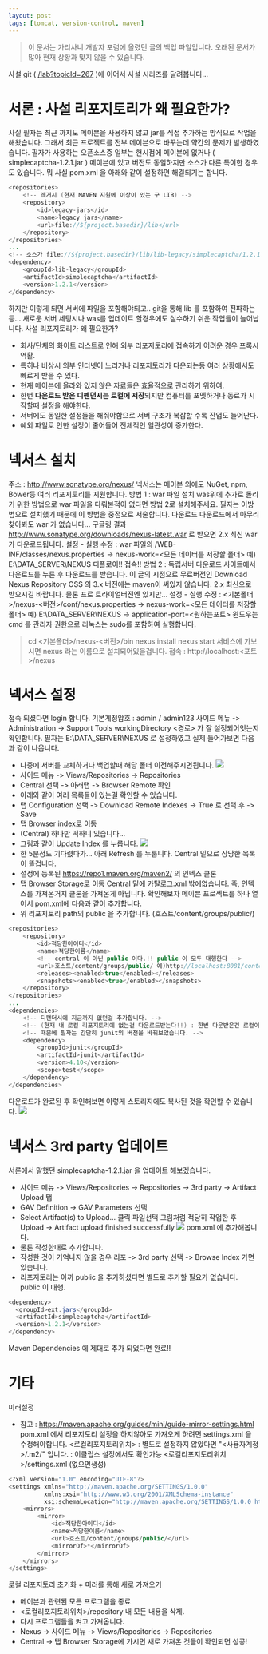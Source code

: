 ```yaml
---
layout: post
tags: [tomcat, version-control, maven]
---
```


> 이 문서는 가리사니 개발자 포럼에 올렸던 글의 백업 파일입니다.
오래된 문서가 많아 현재 상황과 맞지 않을 수 있습니다.


사설 git ( [/lab?topicId=267](/lab?topicId=267) )에 이어서 사설 시리즈를 달려봅니다...


# 서론 : 사설 리포지토리가 왜 필요한가?
사실 필자는 최근 까지도 메이븐을 사용하지 않고 jar를 직접 추가하는 방식으로 작업을 해왔습니다.
그래서 최근 프로젝트를 전부 메이븐으로 바꾸는데 약간의 문제가 발생하였습니다.
필자가 사용하는 오픈소스중 일부는 현시점에 메이븐에 없거나 ( simplecaptcha-1.2.1.jar ) 메이븐에 있고 버전도 동일하지만 소스가 다른 특이한 경우도 있습니다.
뭐 사실 pom.xml 을 아래와 같이 설정하면 해결되기는 합니다.
``` java
<repositories>
	<!-- 레거시 (현재 MAVEN 지원에 이상이 있는 구 LIB) -->
	<repository>
		<id>legacy-jars</id>
		<name>legacy jars</name>
		<url>file://${project.basedir}/lib</url>
	</repository>
</repositories>
...
<!-- 소스가 file://${project.basedir}/lib/lib-legacy/simplecaptcha/1.2.1/simplecaptcha-1.2.1.jar 에 있는경우. -->
<dependency>
	<groupId>lib-legacy</groupId>
	<artifactId>simplecaptcha</artifactId>
	<version>1.2.1</version>
</dependency>
```
하지만 이렇게 되면 서버에 파일을 포함해야되고.. git을 통해 lib 를 포함하여 전파하는등... 새로운 서버 세팅시나 was를 업데이트 할경우에도 실수하기 쉬운 작업들이 늘어납니다.
사설 리포지토리가 왜 필요한가?
- 회사/단체의 화이트 리스트로 인해 외부 리포지토리에 접속하기 어려운 경우 프록시 역활.
- 특히나 비상시 외부 인터넷이 느리거나 리포지토리가 다운되는등 여러 상황에서도 빠르게 받을 수 있다.
- 현재 메이븐에 올라와 있지 않은 자료들은 효율적으로 관리하기 위하여.
- 한번 **다운로드 받은 디펜던시는 로컬에 저장**되지만 컴퓨터를 포멧하거나 동료가 시작할때 설정을 해야한다.
- 서버에도 동일한 설정들을 해줘야함으로 서버 구조가 복잡할 수록 잔업도 늘어난다.
- 예외 파일로 인한 설정이 줄어들어 전체적인 일관성이 증가한다.


# 넥서스 설치
주소 : http://www.sonatype.org/nexus/
넥서스는 메이븐 외에도 NuGet, npm, Bower등 여러 리포지토리를 지원합니다.
방법 1 : war 파일 설치
was위에 추가로 돌리기 위한 방법으로 war 파일을 다뤄본적이 없다면 방법 2로 설치해주세요.
필자는 이방법으로 설치했기 때문에 이 방법을 중점으로 서술합니다.
다운로드
다운로드에서 아무리 찾아봐도 war 가 없습니다...
구글링 결과 http://www.sonatype.org/downloads/nexus-latest.war 로 받으면 2.x 최신 war 가 다운로드됩니다.
설정 - 실행
수정 : war 파일의 /WEB-INF/classes/nexus.properties
-> nexus-work=<모든 데이터를 저장할 폴더> 예) E:\DATA_SERVER\NEXUS
디플로이!!
접속!!
방법 2 : 독립서버
다운로드
사이트에서 다운로드를 누른 후 다운로드를 받습니다.
이 글의 시점으로 무료버전인 Download Nexus Repository OSS 의 3.x 버전에는 maven이 써있지 않습니다.
 2.x 최신으로 받으시길 바랍니다. 물론 프로 트라이얼버전엔 있지만...
설정 - 실행
수정 : <기본폴더>/nexus-<버전>/conf/nexus.properties
-> nexus-work=<모든 데이터를 저장할 폴더> 예) E:\DATA_SERVER\NEXUS
-> application-port=<원하는포트>
윈도우는 cmd 를 관리자 권한으로 리눅스는 sudo를 포함하여 실행합니다.
> cd <기본폴더>/nexus-<버전>/bin
> nexus install
> nexus start
서비스에 가보시면 nexus 라는 이름으로 설치되어있을겁니다.
접속 : http://localhost:<포트>/nexus


# 넥서스 설정
접속 되셨다면 login 합니다.
기본계정암호 : admin / admin123
사이드 메뉴 -> Administration -> Support Tools
workingDirectory	<경로> 가 잘 설정되어잇는지 확인합니다.
필자는 E:\DATA_SERVER\NEXUS 로 설정하였고 실제 들어가보면 다음과 같이 나옵니다.
- 나중에 서버를 교체하거나 백업할때 해당 폴더 이전해주시면됩니다.
![](/file/old/145.png)
- 사이드 메뉴 -> Views/Repositories -> Repositories
- Central 선택 -> 아래탭 -> Browser Remote 확인
- 아래와 같이 여러 목록들이 있는걸 확인할 수 있습니다.
- 탭 Configuration 선택 -> Download Remote Indexes -> True 로 선택 후 -> Save
- 탭 Browser index로 이동
- (Central) 하나만 떡하니 있습니다...
- 그림과 같이 Update Index 를 누릅니다.
![](/file/old/146.png)
- 한 5분정도 기다렸다가... 아래 Refresh 를 누룹니다.
Central 밑으로 상당한 목록이 뜰겁니다.
- 설정에 등록된 https://repo1.maven.org/maven2/ 의 인덱스 클론
- 탭 Browser Storage로 이동
Central 밑에 카탈로그.xml 밖에없습니다. 즉, 인덱스를 가져온거지 클론을 가져온게 아닙니다.
확인해보자
메이븐 프로젝트를 하나 열어서 pom.xml에 다음과 같이 추가합니다.
- 위 리포지토리 path의 public 을 추가합니다. (호스트/content/groups/public/)
``` java
<repositories>
	<repository>
		<id>적당한아이디</id>
		<name>적당한이름</name>
		<!-- central 이 아닌 public 이다.!! public 이 모두 대행한다 -->
		<url>호스트/content/groups/public/ 예)http://localhost:8081/content/groups/public/</url>
		<releases><enabled>true</enabled></releases>
		<snapshots><enabled>true</enabled></snapshots>
	</repository>
</repositories>
...
<dependencies>
	<!-- 디팬더시에 지금까지 없던걸 추가합니다. -->
	<!-- (현재 내 로컬 리포지토리에 없는걸 다운로드받는다!!) : 한번 다운받은건 로컬이 기억하고있어서 다시 다운받지 않음으로 -->
	<!-- 때문에 필자는 간단히 junit의 버전을 바꿔보았습니다. -->
	<dependency>
		<groupId>junit</groupId>
		<artifactId>junit</artifactId>
		<version>4.10</version>
		<scope>test</scope>
	</dependency>
</dependencies>
```
다운로드가 완료된 후 확인해보면 이렇게 스토리지에도 복사된 것을 확인할 수 있습니다.
![](/file/old/147.png)


# 넥서스 3rd party 업데이트
서론에서 말했던 simplecaptcha-1.2.1.jar 을 업데이트 해보겠습니다.
- 사이드 메뉴 -> Views/Repositories -> Repositories -> 3rd party -> Artifact Upload 탭
- GAV Definition -> GAV Parameters 선택
- Select Artifact(s) to Upload... 클릭 파일선택
그림처럼 적당히 작업한 후 Upload -> Artifact upload finished successfully
![](/file/old/148.png)
pom.xml 에 추가해봅니다.
- 물론 작성한대로 추가합니다.
- 작성한 것이 기억나지 않을 경우 리포 -> 3rd party 선택 -> Browse Index 가면 있습니다.
- 리포지토리는 아까 public 을 추가하셨다면 별도로 추가할 필요가 없습니다. public 이 대행.
``` java
<dependency>
  <groupId>ext.jars</groupId>
  <artifactId>simplecaptcha</artifactId>
  <version>1.2.1</version>
</dependency>
```
Maven Dependencies 에 제대로 추가 되었다면 완료!!


# 기타
미러설정
- 참고 : https://maven.apache.org/guides/mini/guide-mirror-settings.html
pom.xml 에서 리포지토리 설정을 하지않아도 가져오게 하려면 settings.xml 을 수정해야합니다.
<로컬리포지토리위치> : 별도로 설정하지 않았다면 "<사용자계정>/.m2/" 입니다. : 이클립스 설정에서도 확인가능
<로컬리포지토리위치>/settings.xml (없으면생성)
``` java
<?xml version="1.0" encoding="UTF-8"?>
<settings xmlns="http://maven.apache.org/SETTINGS/1.0.0"
          xmlns:xsi="http://www.w3.org/2001/XMLSchema-instance"
          xsi:schemaLocation="http://maven.apache.org/SETTINGS/1.0.0 http://maven.apache.org/xsd/settings-1.0.0.xsd">
	<mirrors>
		<mirror>
			<id>적당한아이디</id>
			<name>적당한이름</name>
			<url>호스트/content/groups/public/</url>
			<mirrorOf>*</mirrorOf>
		</mirror>
	</mirrors>
</settings>
```
로컬 리포지토리 초기화 + 미러를 통해 새로 가져오기
- 메이븐과 관련된 모든 프로그램을 종료
- <로컬리포지토리위치>/repository 내 모든 내용을 삭제.
- 다시 프로그램들을 켜고 가져옵니다.
- Nexus -> 사이드 메뉴 -> Views/Repositories -> Repositories
- Central -> 탭 Browser Storage에 가시면 새로 가져온 것들이 확인되면 성공!